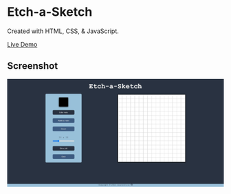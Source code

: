 # Etch-a-Sketch

Created with HTML, CSS, & JavaScript.

[Live Demo](https://shaunniekins.github.io/etch-a-sketch/)

## Screenshot

![Screenshot](./screenshot.jpg)